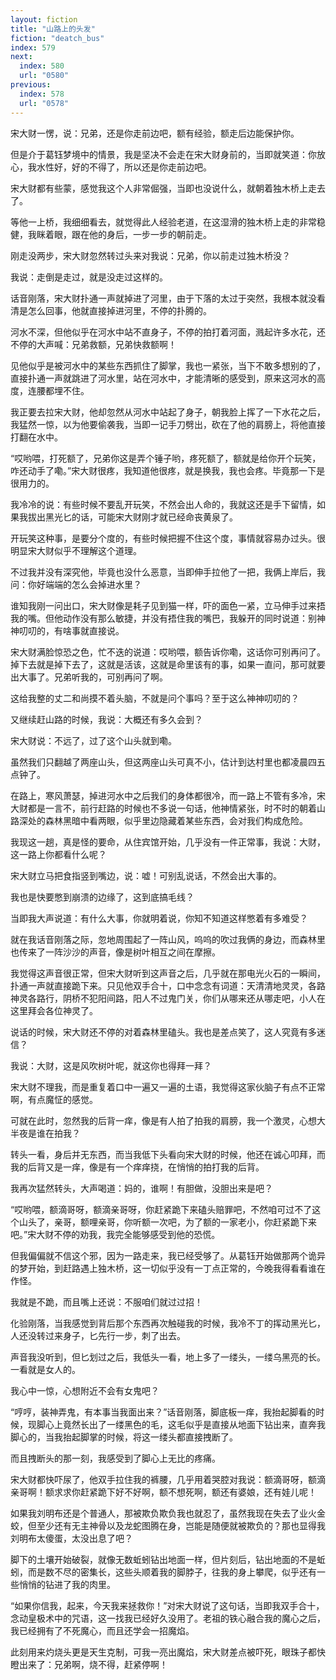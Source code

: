 ```yaml
---
layout: fiction
title: "山路上的头发"
fiction: "deatch_bus"
index: 579
next:
  index: 580
  url: "0580"
previous:
  index: 578
  url: "0578"
---
```

宋大财一愣，说：兄弟，还是你走前边吧，额有经验，额走后边能保护你。

但是介于葛钰梦境中的情景，我是坚决不会走在宋大财身前的，当即就笑道：你放心，我水性好，好的不得了，所以还是你走前边吧。

宋大财都有些蒙，感觉我这个人非常倔强，当即也没说什么，就朝着独木桥上走去了。

等他一上桥，我细细看去，就觉得此人经验老道，在这湿滑的独木桥上走的非常稳健，我眯着眼，跟在他的身后，一步一步的朝前走。

刚走没两步，宋大财忽然转过头来对我说：兄弟，你以前走过独木桥没？

我说：走倒是走过，就是没走过这样的。

话音刚落，宋大财扑通一声就掉进了河里，由于下落的太过于突然，我根本就没看清是怎么回事，他就直接掉进河里，不停的扑腾的。

河水不深，但他似乎在河水中站不直身子，不停的拍打着河面，溅起许多水花，还不停的大声喊：兄弟救额，兄弟快救额啊！

见他似乎是被河水中的某些东西抓住了脚掌，我也一紧张，当下不敢多想别的了，直接扑通一声就跳进了河水里，站在河水中，才能清晰的感受到，原来这河水的高度，连腰都埋不住。

我正要去拉宋大财，他却忽然从河水中站起了身子，朝我脸上挥了一下水花之后，我猛然一惊，以为他要偷袭我，当即一记手刀劈出，砍在了他的肩膀上，将他直接打翻在水中。

“哎哟喂，打死额了，兄弟你这是弄个锤子哟，疼死额了，额就是给你开个玩笑，咋还动手了嘞。”宋大财很疼，我知道他很疼，就是换我，我也会疼。毕竟那一下是很用力的。

我冷冷的说：有些时候不要乱开玩笑，不然会出人命的，我就这还是手下留情，如果我拔出黑光匕的话，可能宋大财刚才就已经命丧黄泉了。

开玩笑这种事，是要分个度的，有些时候把握不住这个度，事情就容易办过头。很明显宋大财似乎不理解这个道理。

不过我并没有深究他，毕竟也没什么恶意，当即伸手拉他了一把，我俩上岸后，我问：你好端端的怎么会掉进水里？

谁知我刚一问出口，宋大财像是耗子见到猫一样，吓的面色一紧，立马伸手过来捂我的嘴。但他动作没有那么敏捷，并没有捂住我的嘴巴，我躲开的同时说道：别神神叨叨的，有啥事就直接说。

宋大财满脸惊恐之色，忙不迭的说道：哎哟喂，额告诉你嘞，这话你可别再问了。掉下去就是掉下去了，这就是活该，这就是命里该有的事，如果一直问，那可就要出大事了。兄弟听我的，可别再问了啊。

这给我整的丈二和尚摸不着头脑，不就是问个事吗？至于这么神神叨叨的？

又继续赶山路的时候，我说：大概还有多久会到？

宋大财说：不远了，过了这个山头就到嘞。

虽然我们只翻越了两座山头，但这两座山头可真不小，估计到达村里也都凌晨四五点钟了。

在路上，寒风萧瑟，掉进河水中之后我们的身体都很冷，而一路上不管有多冷，宋大财都是一言不，前行赶路的时候也不多说一句话，他神情紧张，时不时的朝着山路深处的森林黑暗中看两眼，似乎里边隐藏着某些东西，会对我们构成危险。

我现这一趟，真是怪的要命，从住宾馆开始，几乎没有一件正常事，我说：大财，这一路上你都看什么呢？

宋大财立马把食指竖到嘴边，说：嘘！可别乱说话，不然会出大事的。

我也是快要憋到崩溃的边缘了，这到底搞毛线？

当即我大声说道：有什么大事，你就明着说，你知不知道这样憋着有多难受？

就在我话音刚落之际，忽地周围起了一阵山风，呜呜的吹过我俩的身边，而森林里也传来了一阵沙沙的声音，像是树叶相互之间在摩擦。

我觉得这声音很正常，但宋大财听到这声音之后，几乎就在那电光火石的一瞬间，扑通一声就直接跪下来。只见他双手合十，口中念念有词道：天清清地灵灵，各路神灵各路行，阴桥不犯阳间路，阳人不过鬼门关，你们从哪来还从哪走吧，小人在这里拜会各位神灵了。

说话的时候，宋大财还不停的对着森林里磕头。我也是差点笑了，这人究竟有多迷信？

我说：大财，这是风吹树叶呢，就这你也得拜一拜？

宋大财不理我，而是重复着口中一遍又一遍的土语，我觉得这家伙脑子有点不正常啊，有点魔怔的感觉。

可就在此时，忽然我的后背一痒，像是有人拍了拍我的肩膀，我一个激灵，心想大半夜是谁在拍我？

转头一看，身后并无东西，而当我低下头看向宋大财的时候，他还在诚心叩拜，而我的后背又是一痒，像是有一个痒痒挠，在悄悄的拍打我的后背。

我再次猛然转头，大声喝道：妈的，谁啊！有胆做，没胆出来是吧？

“哎哟喂，额滴哥呀，额滴亲哥呀，你赶紧跪下来磕头赔罪吧，不然咱可过不了这个山头了，亲哥，额哩亲哥，你听额一次吧，为了额的一家老小，你赶紧跪下来吧。”宋大财不停的劝我，我完全能够感受到他的恐慌。

但我偏偏就不信这个邪，因为一路走来，我已经受够了。从葛钰开始做那两个诡异的梦开始，到赶路遇上独木桥，这一切似乎没有一丁点正常的，今晚我得看看谁在作怪。

我就是不跪，而且嘴上还说：不服咱们就过过招！

化验刚落，当我感觉到背后那个东西再次触碰我的时候，我冷不丁的挥动黑光匕，人还没转过来身子，匕先行一步，刺了出去。

声音我没听到，但匕划过之后，我低头一看，地上多了一缕头，一缕乌黑亮的长。一看就是女人的。

我心中一惊，心想附近不会有女鬼吧？

“哼哼，装神弄鬼，有本事当我面出来？”话音刚落，脚底板一痒，我抬起脚看的时候，现脚心上竟然长出了一缕黑色的毛，这毛似乎是直接从地面下钻出来，直奔我脚心的，当我抬起脚掌的时候，将这一缕头都直接拽断了。

而且拽断头的那一刻，我感受到了脚心上无比的疼痛。

宋大财都快吓尿了，他双手拉住我的裤腰，几乎用着哭腔对我说：额滴哥呀，额滴亲哥啊！额求求你赶紧跪下好不好啊，额不想死啊，额还有婆娘，还有娃儿呢！

如果我刘明布还是个普通人，那被欺负欺负我也就忍了，虽然我现在失去了业火金蛟，但至少还有无主神骨以及龙蛇图腾在身，岂能是随便就被欺负的？那也显得我刘明布太傻蛋，太没出息了吧？

脚下的土壤开始破裂，就像无数蚯蚓钻出地面一样，但片刻后，钻出地面的不是蚯蚓，而是数不尽的密集长，这些头顺着我的脚脖子，往我的身上攀爬，似乎还有一些悄悄的钻进了我的肉里。

“如果你信我，起来，今天我来拯救你！”对宋大财说了这句话，当即我双手合十，念动皇极术中的咒语，这一找我已经好久没用了。老祖的铁心融合我的魔心之后，我已经拥有了不死魔心，而且还学会一招魔焰。

此刻用来灼烧头更是天生克制，可我一亮出魔焰，宋大财差点被吓死，眼珠子都快瞪出来了：兄弟啊，烧不得，赶紧停啊！